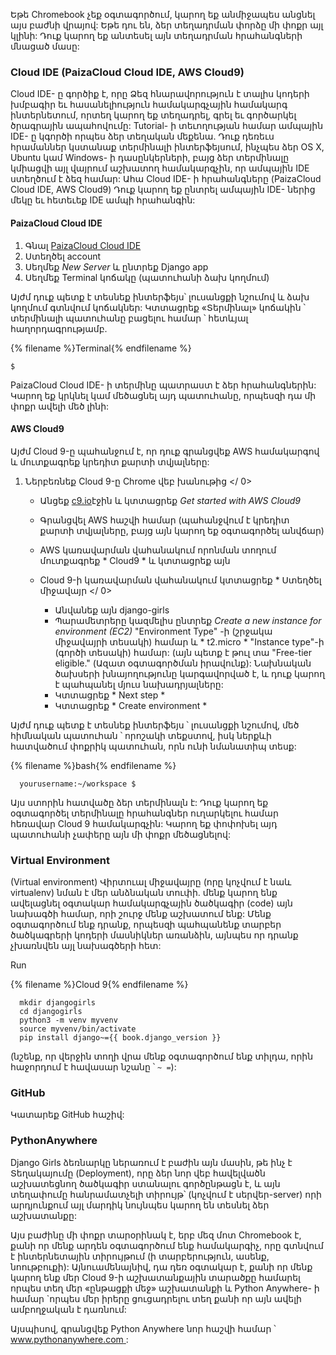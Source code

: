 Եթե ​​Chromebook չեք օգտագործում, կարող եք անմիջապես անցնել այս բաժնի վրայով: Եթե ​​դու են, ձեր տեղադրման փորձը մի փոքր այլ կլինի: Դուք կարող եք անտեսել այն տեղադրման հրահանգների մնացած մասը:

### Cloud IDE (PaizaCloud Cloud IDE, AWS Cloud9)

Cloud IDE- ը գործիք է, որը Ձեզ հնարավորություն է տալիս կոդերի խմբագիր եւ հասանելիություն համակարգչային համակարգ ինտերնետում, որտեղ կարող եք տեղադրել, գրել եւ գործարկել ծրագրային ապահովումը: Tutorial- ի տեւողության համար ամպային IDE- ը կգործի որպես ձեր տեղական մեքենա. Դուք դեռեւս հրամաններ կստանաք տերմինալի ինտերֆեյսում, ինչպես ձեր OS X, Ubuntu կամ Windows- ի դասընկերների, բայց ձեր տերմինալը կմիացվի այլ վայրում աշխատող համակարգչին, որ ամպային IDE ստեղծում է ձեզ համար: Ահա Cloud IDE- ի հրահանգները (PaizaCloud Cloud IDE, AWS Cloud9) Դուք կարող եք ընտրել ամպային IDE- ներից մեկը եւ հետեւեք IDE ամպի հրահանգին:

#### PaizaCloud Cloud IDE 

1. Գնալ [PaizaCloud Cloud IDE](https://paiza.cloud/)
2. Ստեղծել account
3. Սեղմեք *New Server* և ընտրեք Django app
4. Սեղմեք Terminal կոճակը (պատուհանի ձախ կողմում)

Այժմ դուք պետք է տեսնեք ինտերֆեյս՝ լուսանցքի նշումով և ձախ կողմում գտնվում կոճակներ: Կտտացրեք «Տերմինալ» կոճակին ՝ տերմինալի պատուհանը բացելու համար ՝ հետևյալ հաղորդագրությամբ.

{% filename %}Terminal{% endfilename %}

    $
    

PaizaCloud Cloud IDE- ի տերմինը պատրաստ է ձեր հրահանգներին: Կարող եք կրկնել կամ մեծացնել այդ պատուհանը, որպեսզի դա մի փոքր ավելի մեծ լինի:

#### AWS Cloud9 

Այժմ Cloud 9-ը պահանջում է, որ դուք գրանցվեք AWS համակարգով և մուտքագրեք կրեդիտ քարտի տվյալները:

1. Ներբեռնեք Cloud 9-ը  Chrome վեբ խանութից </ 0></li> 
    
    - Անցեք [c9.io](https://c9.io)էջին և կտտացրեք *Get started with AWS Cloud9*
    - Գրանցվել AWS հաշվի համար (պահանջվում է կրեդիտ քարտի տվյալները, բայց այն կարող եք օգտագործել անվճար)
    - AWS կառավարման վահանակում որոնման տողում մուտքագրեք * Cloud9 * և կտտացրեք այն
    - Cloud 9-ի կառավարման վահանակում կտտացրեք * Ստեղծել միջավայր </ 0></li> 
        
        - Անվանեք այն django-girls
        - Պարամետրերը կազմելիս ընտրեք *Create a new instance for environment (EC2)* "Environment Type" -ի (շրջակա միջավայրի տեսակի) համար և * t2.micro * "Instance type"-ի (գործի տեսակի) համար: (այն պետք է թուլ տա "Free-tier eligible." (Ազատ օգտագործման իրավունք): Նախնական ծախսերի խնայողությունը կարգավորված է, և դուք կարող է պահպանել մյուս նախադրյալները:
        - Կտտացրեք * Next step *
        - Կտտացրեք * Create environment *</ol> 
        
        Այժմ դուք պետք է տեսնեք ինտերֆեյս ՝ լուսանցքի նշումով, մեծ հիմնական պատուհան ՝ որոշակի տեքստով, իսկ ներքևի հատվածում փոքրիկ պատուհան, որն ունի նմանատիպ տեսք:
        
        {% filename %}bash{% endfilename %}
        
            yourusername:~/workspace $
            
            
        
        Այս ստորին հատվածը ձեր տերմինալն է: Դուք կարող եք օգտագործել տերմինալը հրահանգներ ուղարկելու համար հեռավար Cloud 9 համակարգչին: Կարող եք փոփոխել այդ պատուհանի չափերը այն մի փոքր մեծացնելով:
        
        ### Virtual Environment
        
        (Virtual environment) Վիրտուալ միջավայրը (որը կոչվում է նաև virtualenv) նման է մեր անձնական տուփի. մենք կարող ենք ավելացնել օգտակար համակարգչային ծածկագիր (code) այն նախագծի համար, որի շուրջ մենք աշխատում ենք: Մենք օգտագործում ենք դրանք, որպեսզի պահպանենք տարբեր ծածկագրերի կոդերի մասնիկներ առանձին, այնպես որ դրանք չխառնվեն այլ նախագծերի հետ: 
        
        Run
        
        {% filename %}Cloud 9{% endfilename %}
        
            mkdir djangogirls
            cd djangogirls
            python3 -m venv myvenv
            source myvenv/bin/activate
            pip install django~={{ book.django_version }}
            
        
        (նշենք, որ վերջին տողի վրա մենք օգտագործում ենք տիլդա, որին հաջորդում է հավասար նշանը ՝ ` ~ = `):
        
        ### GitHub
        
        Կատարեք GitHub հաշիվ:
        
        ### PythonAnywhere 
        
        Django Girls ձեռնարկը ներառում է բաժին այն մասին, թե ինչ է Տեղակայումը (Deployment), որը ձեր նոր վեբ հավելվածն աշխատեցնող ծածկագիր ստանալու գործընթացն է, և այն տեղափումը հանրամատչելի տիրույթ՝ (կոչվում է սերվեր-server) որի արդյունքում այլ մարդիկ նույնպես կարող են տեսնել ձեր աշխատանքը:
        
        Այս բաժինը մի փոքր տարօրինակ է, երբ մեզ մոտ Chromebook է, քանի որ մենք արդեն օգտագործում ենք համակարգիչ, որը գտնվում է ինտերնետային տիրույթում (ի տարբերություն, ասենք, նոութբուքի): Այնուամենայնիվ, դա դեռ օգտակար է, քանի որ մենք կարող ենք մեր Cloud 9-ի աշխատանքային տարածքը համարել որպես տեղ մեր «ընթացքի մեջ» աշխատանքի և Python Anywhere- ի համար `որպես մեր իրերը ցուցադրելու տեղ քանի որ այն ավելի ամբողջական է դառնում:
        
        Այսպիսով, գրանցվեք Python Anywhere նոր հաշվի համար ՝ [ www.pythonanywhere.com ](https://www.pythonanywhere.com):